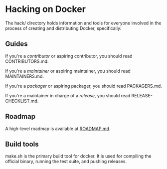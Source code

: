 # Hacking on Docker

The hack/ directory holds information and tools for everyone involved in the process of creating and
distributing Docker, specifically:

## Guides

If you're a *contributor* or aspiring contributor, you should read CONTRIBUTORS.md.

If you're a *maintainer* or aspiring maintainer, you should read MAINTAINERS.md.

If you're a *packager* or aspiring packager, you should read PACKAGERS.md.

If you're a maintainer in charge of a *release*, you should read RELEASE-CHECKLIST.md.

## Roadmap

A high-level roadmap is available at [ROADMAP.md](../ROADMAP.md).


## Build tools

make.sh is the primary build tool for docker. It is used for compiling the official binary,
running the test suite, and pushing releases.
